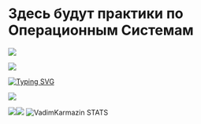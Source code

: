 <h1>Здесь будут практики по Операционным Системам</h1>

![](https://komarev.com/ghpvc/?username=VadimKarmazin&label=PROFILE+VIEWS+(просмотров+профиля))

<img src="https://c.tenor.com/NZqiUoAnAFsAAAAC/cat-computer.gif">

[![Typing SVG](https://readme-typing-svg.herokuapp.com?color=800080&lines=Operation+systems)](https://git.io/typing-svg)


![](https://github-profile-summary-cards.vercel.app/api/cards/profile-details?username=VadimKarmazin&theme=midnight-purple)

![](https://github-profile-summary-cards.vercel.app/api/cards/repos-per-language?username=VadimKarmazin&theme=midnight-purple)![](https://github-profile-summary-cards.vercel.app/api/cards/stats?username=VadimKarmazin&theme=midnight-purple)
![VadimKarmazin STATS](https://github-readme-stats.vercel.app/api?username=VadimKarmazin&show_icons=true&theme=midnight-purple)
